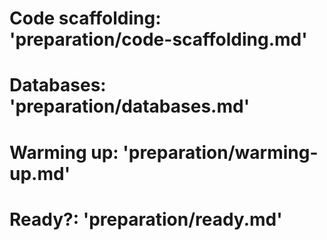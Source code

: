 # Code scaffolding: 'preparation/code-scaffolding.md'
# Databases: 'preparation/databases.md'
# Warming up: 'preparation/warming-up.md'
# Ready?: 'preparation/ready.md'